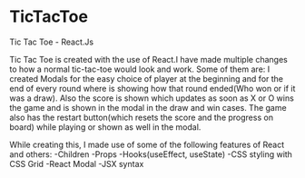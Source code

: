 # TicTacToe
Tic Tac Toe - React.Js

Tic Tac Toe is created with the use of React.I have made multiple changes to how a normal tic-tac-toe would look and work. Some of them are: I created Modals for the easy choice of player at the beginning and for the end of every round where is showing how that round ended(Who won or if it was a draw). Also the score is shown which updates as soon as X or O wins the game and is shown in the modal in the draw and win cases. The game also has the restart button(which resets the score and the progress on board) while playing or shown as well in the modal.


While creating this, I made use of some of the following features of React and others:
-Children
-Props
-Hooks(useEffect, useState)
-CSS styling with CSS Grid
-React Modal
-JSX syntax
